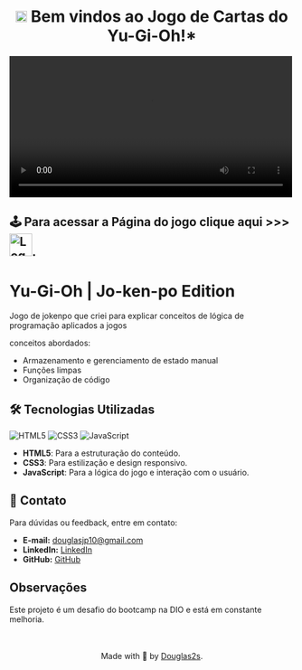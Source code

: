 
<h1 align="center" ><img src="./src/assets/favicon/Favicon.ico" alt="Logo" width="20"> Bem vindos ao Jogo de Cartas do Yu-Gi-Oh!*</h1>


<video src="https://github.com/user-attachments/assets/784992d1-e239-4ae1-bd37-3d3b51096643" width="500px">
</video>

## 🕹️ **Para acessar a Página do jogo** clique aqui >>> [<img src="./src/assets/favicon/Favicon.ico" alt="Logo" width="40">](https://douglas2s.github.io/js-yugioh-assets/).

# Yu-Gi-Oh | Jo-ken-po Edition 

Jogo de jokenpo que criei para explicar conceitos de lógica de programação aplicados a jogos

conceitos abordados:

- Armazenamento e gerenciamento de estado manual
- Funções limpas
- Organização de código

## 🛠️ Tecnologias Utilizadas 
![HTML5](https://img.shields.io/badge/html5-%23E34F26.svg?style=for-the-badge&logo=html5&logoColor=white)
![CSS3](https://img.shields.io/badge/CSS-239120?logo=css3&logoColor=white&style=for-the-badge)
![JavaScript](https://img.shields.io/badge/javascript-%23323330.svg?style=for-the-badge&logo=javascript&logoColor=%23F7DF1E) 

- **HTML5**: Para a estruturação do conteúdo.
- **CSS3**: Para estilização e design responsivo.
- **JavaScript**: Para a lógica do jogo e interação com o usuário.

## 📧 Contato

Para dúvidas ou feedback, entre em contato:

- **E-mail:** [douglasjp10@gmail.com](mailto:douglasjp10@gmail.com)
- **LinkedIn:** [LinkedIn](https://www.linkedin.com/in/douglas-rodrigues-dos-santos-025a0b258/)
- **GitHub:** [GitHub](https://github.com/douglas2s)

## Observações

Este projeto é um desafio do bootcamp na DIO e está em constante melhoria.

<br>
<br>

<div align="center">Made with 💚 by <a href="https://github.com/douglas2s">Douglas2s</a>.</div>




